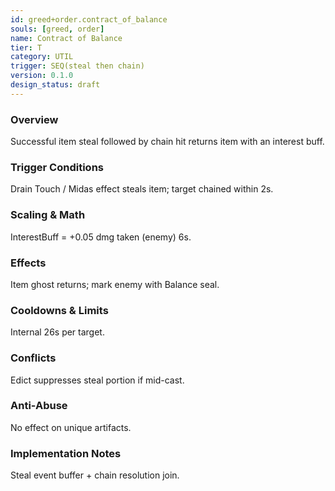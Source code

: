 ```yaml
---
id: greed+order.contract_of_balance
souls: [greed, order]
name: Contract of Balance
tier: T
category: UTIL
trigger: SEQ(steal then chain)
version: 0.1.0
design_status: draft
---
```

### Overview
Successful item steal followed by chain hit returns item with an interest buff.
### Trigger Conditions
Drain Touch / Midas effect steals item; target chained within 2s.
### Scaling & Math
InterestBuff = +0.05 dmg taken (enemy) 6s.
### Effects
Item ghost returns; mark enemy with Balance seal.
### Cooldowns & Limits
Internal 26s per target.
### Conflicts
Edict suppresses steal portion if mid-cast.
### Anti-Abuse
No effect on unique artifacts.
### Implementation Notes
Steal event buffer + chain resolution join.
